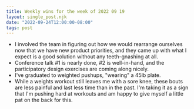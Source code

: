 ```yaml
---
title: Weekly wins for the week of 2022 09 19
layout: single_post.njk
date: "2022-09-24T12:00:00-08:00"
tags: post
---
```

- I involved the team in figuring out how we would rearrange ourselves now that we have new product priorities, and they came up with what I expect is a good solution without any teeth-gnashing at all.
- Conference talk #1 is nearly done, #2 is well-in-hand, and the participatory design exercises are coming along nicely.
- I've graduated to weighted pushups, "wearing" a 45lb plate.
- While a weights workout still leaves me with a sore knee, these bouts are less painful and last less time than in the past. I'm taking it as a sign that I'm pushing hard at workouts and am happy to give myself a little pat on the back for this.
